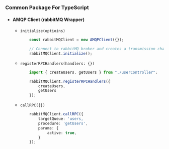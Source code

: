 ### Common Package For TypeScript

- #### AMQP Client (rabbitMQ Wrapper)
    - `initialize(optioins)`

        ```typescript
            const rabbitMQClient = new AMQPClient({});

            // Connect to rabbitMQ broker and creates a transmission channel
            rabbitMQClient.initialize();
         ```

    - `registerRPCHandlers(handlers: {})`

        ```typescript
            import { createUsers, getUsers } from "./userController";

            rabbitMQClient.registerRPCHandlers({
                createUsers,
                getUsers
            });
         ```

    
    - `callRPC({})`

        ```typescript
            rabbitMQClient.callRPC({
                targetQueue: 'users,
                procedure: 'getUsers',
                params: {
                    active: true,
                }
            });
         ```
